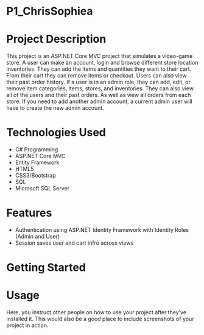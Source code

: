 # P1_ChrisSophiea

# Project Description
This project is an ASP.NET Core MVC project that simulates a video-game store. A user can make an account, login and browse different store location inventories. They can add the items and quantities they want to their cart. From their cart they can remove items or checkout. Users can also view their past order history. If a user is in an admin role, they can add, edit, or remove item categories, items, stores, and inventories. They can also view all of the users and their past orders. As well as view all orders from each store. If you need to add another admin account, a current admin user will have to create the new admin account.

# Technologies Used
- C# Programming
- ASP.NET Core MVC
- Entity Framework
- HTML5
- CSS3/Bootstrap
- SQL
- Microsoft SQL Server

# Features
- Authentication using ASP.NET Identity Framework with Identity Roles (Admin and User)
- Session saves user and cart infro across views

# Getting Started



# Usage
Here, you instruct other people on how to use your project after they’ve installed it. This would also be a good place to include screenshots of your project in action.
